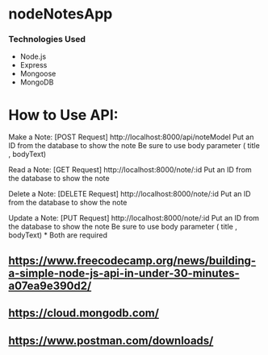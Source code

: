 # nodeNotesApp
### Technologies Used 
- Node.js
- Express
- Mongoose
- MongoDB

# How to Use API: 
Make a Note: [POST Request]
http://localhost:8000/api/noteModel
Put an ID from the database to show the note
Be sure to use body parameter ( title , bodyText)

Read a Note: [GET Request]
http://localhost:8000/note/:id 
Put an ID from the database to show the note

Delete a Note: [DELETE Request]
http://localhost:8000/note/:id 
Put an ID from the database to show the note

Update a Note: [PUT Request]
http://localhost:8000/note/:id 
Put an ID from the database to show the note
Be sure to use body parameter ( title , bodyText) * Both are required


## https://www.freecodecamp.org/news/building-a-simple-node-js-api-in-under-30-minutes-a07ea9e390d2/

## https://cloud.mongodb.com/

## https://www.postman.com/downloads/